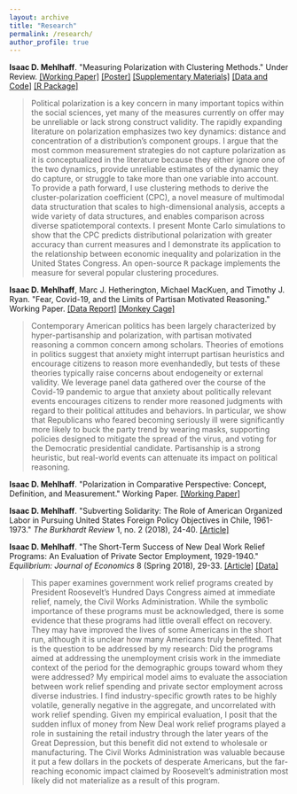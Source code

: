 ```yaml
---
layout: archive
title: "Research"
permalink: /research/
author_profile: true
---
```


**Isaac D. Mehlhaff**. "Measuring Polarization with Clustering Methods." Under Review. [[Working Paper]](https://imehlhaff.github.io/files/CPC.pdf) [[Poster]](https://imehlhaff.github.io/files/Poster_compressed_1.pdf) [[Supplementary Materials]](https://imehlhaff.github.io/files/CPC%20Supplement.pdf) [[Data and Code]](https://github.com/imehlhaff/CPC_paper) [[R Package]](https://github.com/imehlhaff/CPC)

> Political polarization is a key concern in many important topics within the social sciences, yet many of the measures currently on offer may be unreliable or lack strong construct validity. The rapidly expanding literature on polarization emphasizes two key dynamics: distance and concentration of a distribution’s component groups. I argue that the most common measurement strategies do not capture polarization as it is conceptualized in the literature because they either ignore one of the two dynamics, provide unreliable estimates of the dynamic they do capture, or struggle to take more than one variable into account. To provide a path forward, I use clustering methods to derive the cluster-polarization coefficient (CPC), a novel measure of multimodal data structuration that scales to high-dimensional analysis, accepts a wide variety of data structures, and enables comparison across diverse spatiotemporal contexts. I present Monte Carlo simulations to show that the CPC predicts distributional polarization with greater accuracy than current measures and I demonstrate its application to the relationship between economic inequality and polarization in the United States Congress. An open-source <kbd>R</kbd> package implements the measure for several popular clustering procedures.
> 

**Isaac D. Mehlhaff**, Marc J. Hetherington, Michael MacKuen, and Timothy J. Ryan. "Fear, Covid-19, and the Limits of Partisan Motivated Reasoning." Working Paper. [[Data Report]](https://papers.ssrn.com/sol3/papers.cfm?abstract_id=3673492) [[Monkey Cage]](https://www.washingtonpost.com/politics/2020/08/18/american-attitudes-toward-covid-19-are-divided-by-party-pandemic-itself-might-undo-that/)

> Contemporary American politics has been largely characterized by hyper-partisanship and polarization, with partisan motivated reasoning a common concern among scholars. Theories of emotions in politics suggest that anxiety might interrupt partisan heuristics and encourage citizens to reason more evenhandedly, but tests of these theories typically raise concerns about endogeneity or external validity. We leverage panel data gathered over the course of the Covid-19 pandemic to argue that anxiety about politically relevant events encourages citizens to render more reasoned judgments with regard to their political attitudes and behaviors. In particular, we show that Republicans who feared becoming seriously ill were significantly more likely to buck the party trend by wearing masks, supporting policies designed to mitigate the spread of the virus, and voting for the Democratic presidential candidate. Partisanship is a strong heuristic, but real-world events can attenuate its impact on political reasoning.
> 

**Isaac D. Mehlhaff**. "Polarization in Comparative Perspective: Concept, Definition, and Measurement." Working Paper. [[Working Paper]](https://imehlhaff.github.io/files/Comparative%20Polarization.pdf)

**Isaac D. Mehlhaff**. "Subverting Solidarity: The Role of American Organized Labor in Pursuing United States Foreign Policy Objectives in Chile, 1961-1973." _The Burkhardt Review_ 1, no. 2 (2018), 24-40. [[Article]](https://imehlhaff.github.io/files/Subverting%20Solidarity.pdf)

**Isaac D. Mehlhaff**. "The Short-Term Success of New Deal Work Relief Programs: An Evaluation of Private Sector Employment, 1929-1940." _Equilibrium: Journal of Economics_ 8 (Spring 2018), 29-33. [[Article]](https://imehlhaff.github.io/files/New%20Deal.pdf) [[Data]](https://github.com/imehlhaff/new_deal)

> This paper examines government work relief programs created by President Roosevelt’s
Hundred Days Congress aimed at immediate relief, namely, the Civil Works Administration. While the symbolic importance of these programs must be acknowledged, there is some evidence that these programs had little overall effect on recovery. They may have improved the lives of some Americans in the short run, although it is unclear how many Americans truly benefited. That is the question to be addressed by my research: Did the programs aimed at addressing the unemployment crisis work in the immediate context of the period for the demographic groups toward whom they were addressed? My empirical model aims to evaluate the association between work relief spending and private sector employment across diverse industries. I find industry-specific growth rates to be highly volatile, generally negative in the aggregate, and uncorrelated with work relief spending. Given my empirical evaluation, I posit that the sudden influx of money from New Deal work relief programs played a role in sustaining the retail industry through the later years of the Great Depression, but this benefit did not extend to wholesale or manufacturing. The Civil Works Administration was valuable because it put a few dollars in the pockets of desperate Americans, but the far-reaching economic impact claimed by Roosevelt’s administration most likely did not materialize as a result of this program.
>

